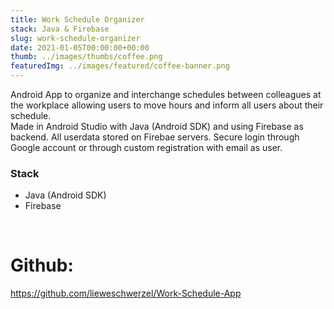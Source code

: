 ```yaml
---
title: Work Schedule Organizer 
stack: Java & Firebase
slug: work-schedule-organizer
date: 2021-01-05T00:00:00+00:00
thumb: ../images/thumbs/coffee.png
featuredImg: ../images/featured/coffee-banner.png
---
```


Android App to organize and interchange schedules between colleagues at the workplace allowing users to move hours and inform all users about their schedule.
<br/>
Made in Android Studio with Java (Android SDK) and using Firebase as backend. All userdata stored on Firebae servers. Secure login through Google account or through custom registration with email as user.

### Stack
<ul>
<li>Java (Android SDK)</li>
<li>Firebase</li>
</ul>
<br/>

# Github: 
https://github.com/lieweschwerzel/Work-Schedule-App